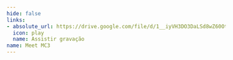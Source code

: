 ```yaml
---
hide: false
links:
- absolute_url: https://drive.google.com/file/d/1__iyVH3DO3DaLSd8wZ60OtQ_L-3urCEp/view?usp=sharing
  icon: play
  name: Assistir gravação
name: Meet MC3
---
```

